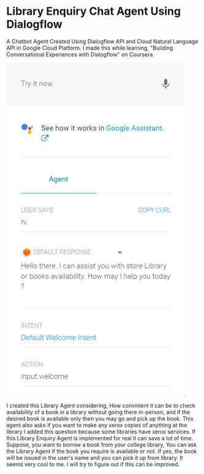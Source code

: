 # Library Enquiry Chat Agent Using Dialogflow

A Chatbot Agent Created Using Dialogflow API and Cloud Natural Language API in Google Cloud Platform. 
I made this while learning, "Building Conversational Experiences with Dialogflow" on Coursera.

![](LM.gif)

I created this Library Agent considering, How convinient it can be to check availability of a book in a library without going there in-person, and if the desired book is available only then you may go and pick up the book. This agent also asks if you want to make any xerox copies of anything at the library I added this question because some libraries have xerox services. If this Library Enquiry Agent is implemented for real it can save a lot of time. Suppose, you want to borrow a book from your college library, You can ask the Library Agent if the book you require is available or not. If yes, the book will be issued in the user's name and you can pick it up from library.
It seems very cool to me. I will try to figure out if this can be improved.
